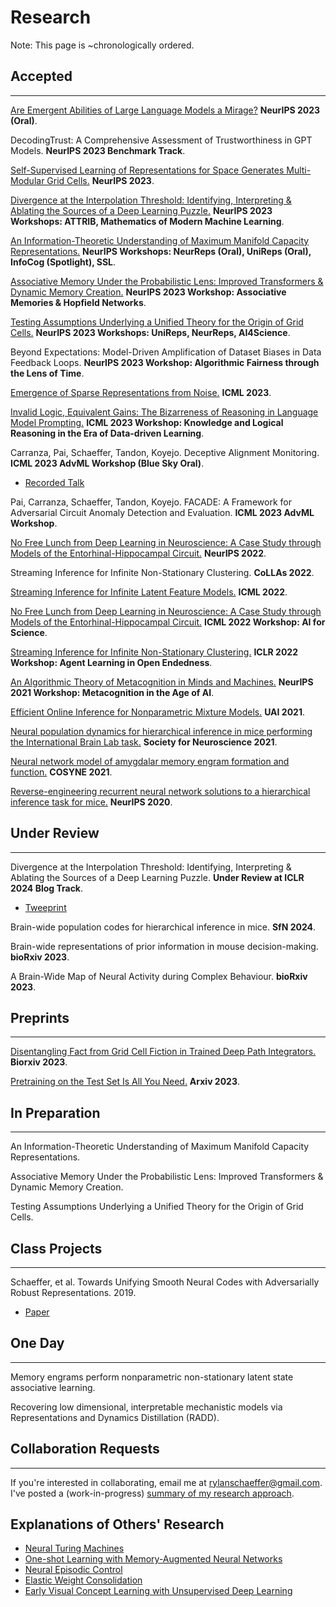 # Research

Note: This page is ~chronologically ordered.

## Accepted

-----

[Are Emergent Abilities of Large Language Models a Mirage?](research/2023_neurips_llm_emergent_abilities_mirage/main.md) __NeurIPS 2023 (Oral)__.


DecodingTrust: A Comprehensive Assessment of Trustworthiness in GPT Models. __NeurIPS 2023 Benchmark Track__.


[Self-Supervised Learning of Representations for Space Generates Multi-Modular Grid Cells.](research/2023_neurips_ssl_gc/main.md) __NeurIPS 2023__.


[Divergence at the Interpolation Threshold: Identifying, Interpreting & Ablating the Sources of a Deep Learning Puzzle.](research/2023_neurips_workshop_double_descent/main.md) __NeurIPS 2023 Workshops: ATTRIB, Mathematics of Modern Machine Learning__.


[An Information-Theoretic Understanding of Maximum Manifold Capacity Representations.](research/2023_neurips_workshop_mmcr_infotheory/main.md) __NeurIPS Workshops: NeurReps (Oral), UniReps (Oral), InfoCog (Spotlight), SSL__.


[Associative Memory Under the Probabilistic Lens: Improved Transformers & Dynamic Memory Creation.](research/2023_neurips_workshop_infinite_associative_memory/main.md) __NeurIPS 2023 Workshop: Associative Memories & Hopfield Networks__.


[Testing Assumptions Underlying a Unified Theory for the Origin of Grid Cells.](research/2023_neurips_workshop_unified_theory_assumptions/main.md)  __NeurIPS 2023 Workshops: UniReps, NeurReps, AI4Science__.


Beyond Expectations: Model-Driven Amplification of Dataset Biases in Data Feedback Loops. __NeurIPS 2023 Workshop: Algorithmic Fairness through the Lens of Time__.


[Emergence of Sparse Representations from Noise.](research/2023_icml_noise_sparse_coding/main.md) __ICML 2023__.

[Invalid Logic, Equivalent Gains: The Bizarreness of Reasoning in Language Model Prompting.](research/2023_icml_workshop_logically_invalid_chain_of_thought/main.md) __ICML 2023 Workshop: Knowledge and Logical Reasoning in the Era of Data-driven Learning__.

Carranza, Pai, Schaeffer, Tandon, Koyejo. Deceptive Alignment Monitoring. __ICML 2023 AdvML Workshop (Blue Sky Oral)__.
- [Recorded Talk](https://slideslive.com/39006212/deceptive-alignment-monitoring)

Pai, Carranza, Schaeffer, Tandon, Koyejo. FACADE: A Framework for Adversarial Circuit Anomaly Detection and Evaluation. __ICML 2023 AdvML Workshop__.


[No Free Lunch from Deep Learning in Neuroscience: A Case Study through Models of the Entorhinal-Hippocampal Circuit.](research/2022_neurips_no_free_lunch/main.md) __NeurIPS 2022__.


Streaming Inference for Infinite Non-Stationary Clustering. __CoLLAs 2022__.

[Streaming Inference for Infinite Latent Feature Models.](research/2022_icml_streaming_ibp/main.md) __ICML 2022__.

[No Free Lunch from Deep Learning in Neuroscience: A Case Study through Models of the Entorhinal-Hippocampal Circuit.](research/2022_icml_workshop_no_free_lunch/main.md) __ICML 2022 Workshop: AI for Science__.

[Streaming Inference for Infinite Non-Stationary Clustering.](research/2022_iclr_workshop_aloe/main.md) __ICLR 2022 Workshop: Agent Learning in Open Endedness__.

[An Algorithmic Theory of Metacognition in Minds and Machines.](research/2021_neurips_workshop_metacognition/main.html) __NeurIPS 2021 Workshop: Metacognition in the Age of AI__.

[Efficient Online Inference for Nonparametric Mixture Models.](research/2021_uai_streaming_crp/main.md) __UAI 2021__.

[Neural population dynamics for hierarchical inference in mice performing the International Brain Lab task.](research/2021_sfn_ibl/main.md) __Society for Neuroscience 2021__.

[Neural network model of amygdalar memory engram formation and function.](research/2021_cosyne_amygdalar_engram/main.md) __COSYNE 2021__.

[Reverse-engineering recurrent neural network solutions to a hierarchical inference task for mice.](research/2020_neurips_reverse_engineering/main.md) __NeurIPS 2020__.



## Under Review

-----

Divergence at the Interpolation Threshold: Identifying, Interpreting & Ablating the Sources of a Deep Learning Puzzle. __Under Review at ICLR 2024 Blog Track__.
- [Tweeprint](https://twitter.com/RylanSchaeffer/status/1640762626987925505)

Brain-wide population codes for hierarchical inference in mice. __SfN 2024__.

Brain-wide representations of prior information in mouse decision-making.  __bioRxiv 2023__.

A Brain-Wide Map of Neural Activity during Complex Behaviour. __bioRxiv 2023__.


## Preprints

-----

[Disentangling Fact from Grid Cell Fiction in Trained Deep Path Integrators.](research/2023_biorxiv_disentangling_fact_from_grid_cell_fiction/main.md) __Biorxiv 2023__.


[Pretraining on the Test Set Is All You Need.](research/2023_arxiv_pretraining_on_test_set/main.md) __Arxiv 2023__.


## In Preparation

-----

An Information-Theoretic Understanding of Maximum Manifold Capacity Representations.

Associative Memory Under the Probabilistic Lens: Improved Transformers & Dynamic Memory Creation.

Testing Assumptions Underlying a Unified Theory for the Origin of Grid Cells.


## Class Projects

-----

Schaeffer, et al. Towards Unifying Smooth Neural Codes with Adversarially Robust Representations. 2019.
  - [Paper](research/2019_am226_smooth_neural_codes/paper.pdf)

## One Day

-----

Memory engrams perform nonparametric non-stationary latent state associative learning.

Recovering low dimensional, interpretable mechanistic models via Representations and Dynamics Distillation (RADD).


## Collaboration Requests

-----

If you're interested in collaborating, email me at rylanschaeffer@gmail.com. I've posted
a (work-in-progress) [summary of my research approach](research/research_philosophy.md).


## Explanations of Others' Research

- [Neural Turing Machines](research/neural_turing_machine/main.html)
- [One-shot Learning with Memory-Augmented Neural Networks](research/one_shot_learning_with_memory_augmented_nn/main.html)
- [Neural Episodic Control](research/neural_episodic_control/main.html)
- [Elastic Weight Consolidation](research/elastic_weight_consolidation/main.html)
- [Early Visual Concept Learning with Unsupervised Deep Learning](research/early_visual_concept_learning/main.html)

